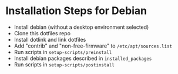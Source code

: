 # Installation Steps for Debian

- Install debian (without a desktop environment selected)
- Clone this dotfiles repo
- Install dotlink and link dotfiles
- Add "contrib" and "non-free-firmware" to `/etc/apt/sources.list`
- Run scripts in `setup-scripts/preinstall`
- Install debian packages described in `installed_packages`
- Run scripts in `setup-scripts/postinstall`
